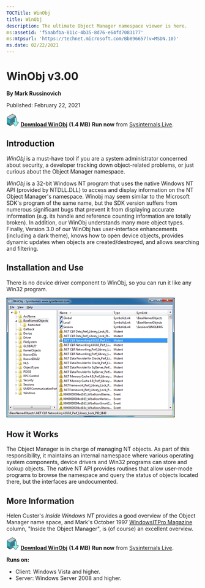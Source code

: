 ```yaml
---
TOCTitle: WinObj
title: WinObj
description: The ultimate Object Manager namespace viewer is here.
ms:assetid: 'f5aabfba-811c-4b35-8d76-e64fd7083177'
ms:mtpsurl: 'https://technet.microsoft.com/Bb896657(v=MSDN.10)'
ms.date: 02/22/2021
---
```


# WinObj v3.00

**By Mark Russinovich**

Published: February 22, 2021

[![Download](media/shared/Download_sm.png)](https://download.sysinternals.com/files/WinObj.zip) [**Download WinObj**](https://download.sysinternals.com/files/WinObj.zip) **(1.4 MB)**
**Run now** from [Sysinternals Live](https://live.sysinternals.com/Winobj.exe).

## Introduction

*WinObj* is a must-have tool if you are a system administrator concerned
about security, a developer tracking down object-related problems, or
just curious about the Object Manager namespace.

*WinObj* is a 32-bit Windows NT program that uses the native Windows NT
API (provided by NTDLL.DLL) to access and display information on the NT
Object Manager's namespace. Winobj may seem similar to the Microsoft
SDK's program of the same name, but the SDK version suffers from
numerous significant bugs that prevent it from displaying accurate
information (e.g. its handle and reference counting information are
totally broken). In addition, our WinObj understands many more object
types. Finally, Version 3.0 of our WinObj has user-interface
enhancements (including a dark theme), knows how to open device objects, provides dynamic updates when objects are created/destroyed, and allows searching and filtering.

## Installation and Use

There is no device driver component to WinObj, so you can run it like
any Win32 program.

![WinObj screenshot](media/winobj/WinObj.png)

## How it Works

The Object Manager is in charge of managing NT objects. As part of this
responsibility, it maintains an internal namespace where various
operating system components, device drivers and Win32 programs can store
and lookup objects. The native NT API provides routines that allow
user-mode programs to browse the namespace and query the status of
objects located there, but the interfaces are undocumented.

## More Information

Helen Custer's *Inside Windows NT* provides a good overview of the
Object Manager name space, and Mark's October 1997 [WindowsITPro
Magazine](https://www.windowsitpro.com/) column, "Inside the Object
Manager", is (of course) an excellent overview.

[![Download](media/shared/Download_sm.png)](https://download.sysinternals.com/files/WinObj.zip) [**Download WinObj**](https://download.sysinternals.com/files/WinObj.zip) **(1.4 MB)**
**Run now** from [Sysinternals Live](https://live.sysinternals.com/Winobj.exe).

**Runs on:**

- Client: Windows Vista and higher.
- Server: Windows Server 2008 and higher.
